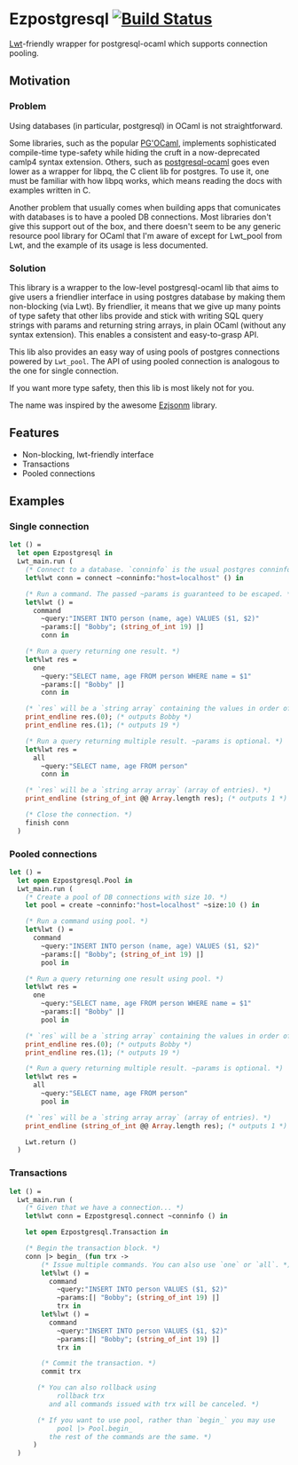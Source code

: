 # Ezpostgresql [![Build Status](https://travis-ci.org/bobbypriambodo/ezpostgresql.svg?branch=master)](https://travis-ci.org/bobbypriambodo/ezpostgresql)

[Lwt](https://github.com/ocsigen/lwt)-friendly wrapper for postgresql-ocaml which supports connection pooling.

## Motivation

### Problem

Using databases (in particular, postgresql) in OCaml is not straightforward.

Some libraries, such as the popular [PG'OCaml](https://github.com/darioteixeira/pgocaml), implements sophisticated compile-time type-safety while hiding the cruft in a now-deprecated camlp4 syntax extension. Others, such as [postgresql-ocaml](https://github.com/mmottl/postgresql-ocaml) goes even lower as a wrapper for libpq, the C client lib for postgres. To use it, one must be familiar with how libpq works, which means reading the docs with examples written in C.

Another problem that usually comes when building apps that comunicates with databases is to have a pooled DB connections. Most libraries don't give this support out of the box, and there doesn't seem to be any generic resource pool library for OCaml that I'm aware of except for Lwt_pool from Lwt, and the example of its usage is less documented.

### Solution

This library is a wrapper to the low-level postgresql-ocaml lib that aims to give users a friendlier interface in using postgres database by making them non-blocking (via Lwt). By friendlier, it means that we give up many points of type safety that other libs provide and stick with writing SQL query strings with params and returning string arrays, in plain OCaml (without any syntax extension). This enables a consistent and easy-to-grasp API.

This lib also provides an easy way of using pools of postgres connections powered by `Lwt_pool`. The API of using pooled connection is analogous to the one for single connection.

If you want more type safety, then this lib is most likely not for you.

The name was inspired by the awesome [Ezjsonm](https://github.com/mirage/ezjsonm) library.

## Features

* Non-blocking, lwt-friendly interface
* Transactions
* Pooled connections

## Examples

### Single connection

```ocaml
let () =
  let open Ezpostgresql in
  Lwt_main.run (
    (* Connect to a database. `conninfo` is the usual postgres conninfo string. *)
    let%lwt conn = connect ~conninfo:"host=localhost" () in

    (* Run a command. The passed ~params is guaranteed to be escaped. *)
    let%lwt () =
      command
        ~query:"INSERT INTO person (name, age) VALUES ($1, $2)"
        ~params:[| "Bobby"; (string_of_int 19) |]
        conn in

    (* Run a query returning one result. *)
    let%lwt res =
      one
        ~query:"SELECT name, age FROM person WHERE name = $1"
        ~params:[| "Bobby" |]
        conn in

    (* `res` will be a `string array` containing the values in order of select. *)
    print_endline res.(0); (* outputs Bobby *)
    print_endline res.(1); (* outputs 19 *)

    (* Run a query returning multiple result. ~params is optional. *)
    let%lwt res =
      all
        ~query:"SELECT name, age FROM person"
        conn in

    (* `res` will be a `string array array` (array of entries). *)
    print_endline (string_of_int @@ Array.length res); (* outputs 1 *)

    (* Close the connection. *)
    finish conn
  )
```

### Pooled connections

```ocaml
let () =
  let open Ezpostgresql.Pool in
  Lwt_main.run (
    (* Create a pool of DB connections with size 10. *)
    let pool = create ~conninfo:"host=localhost" ~size:10 () in

    (* Run a command using pool. *)
    let%lwt () =
      command
        ~query:"INSERT INTO person (name, age) VALUES ($1, $2)"
        ~params:[| "Bobby"; (string_of_int 19) |]
        pool in

    (* Run a query returning one result using pool. *)
    let%lwt res =
      one
        ~query:"SELECT name, age FROM person WHERE name = $1"
        ~params:[| "Bobby" |]
        pool in

    (* `res` will be a `string array` containing the values in order of select. *)
    print_endline res.(0); (* outputs Bobby *)
    print_endline res.(1); (* outputs 19 *)

    (* Run a query returning multiple result. ~params is optional. *)
    let%lwt res =
      all
        ~query:"SELECT name, age FROM person"
        pool in

    (* `res` will be a `string array array` (array of entries). *)
    print_endline (string_of_int @@ Array.length res); (* outputs 1 *)

    Lwt.return ()
  )
```

### Transactions

```ocaml
let () =
  Lwt_main.run (
    (* Given that we have a connection... *)
    let%lwt conn = Ezpostgresql.connect ~conninfo () in

    let open Ezpostgresql.Transaction in

    (* Begin the transaction block. *)
    conn |> begin_ (fun trx ->
        (* Issue multiple commands. You can also use `one` or `all`. *)
        let%lwt () =
          command
            ~query:"INSERT INTO person VALUES ($1, $2)"
            ~params:[| "Bobby"; (string_of_int 19) |]
            trx in
        let%lwt () =
          command
            ~query:"INSERT INTO person VALUES ($1, $2)"
            ~params:[| "Bobby"; (string_of_int 19) |]
            trx in

        (* Commit the transaction. *)
        commit trx

       (* You can also rollback using
            rollback trx
          and all commands issued with trx will be canceled. *)

       (* If you want to use pool, rather than `begin_` you may use
            pool |> Pool.begin_
          the rest of the commands are the same. *)
      )
  )
```
